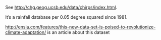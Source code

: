 See http://chg.geog.ucsb.edu/data/chirps/index.html.

It’s a rainfall database per 0.05 degree squared since 1981. 

http://ensia.com/features/this-new-data-set-is-poised-to-revolutionize-climate-adaptation/ is an article about this dataset

